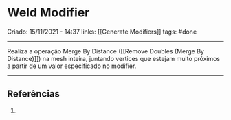 # Weld Modifier
Criado: 15/11/2021 - 14:37
links: [[Generate Modifiers]]
tags: #done

---

 Realiza a operação Merge By Distance ([[Remove Doubles (Merge By Distance)]]) na mesh inteira, juntando vertices que estejam muito próximos a partir de um valor especificado no modifier.

---
## Referências
1.